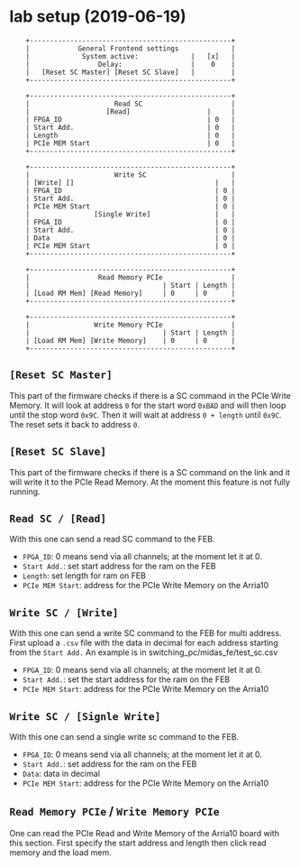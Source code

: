 # lab setup (2019-06-19)

```
    +--------------------------------------------------+
    |            General Frontend settings             |
    |             System active:             |   [x]   |
    |                 Delay:                 |    0    |
    |   [Reset SC Master] [Reset SC Slave]   |         |
    +--------------------------------------------------+

    +--------------------------------------------------+
    |                     Read SC                      |
    |                   [Read]                   |     |
    | FPGA_ID                                    | 0   |
    | Start Add.                                 | 0   |
    | Length                                     | 0   |
    | PCIe MEM Start                             | 0   |
    +--------------------------------------------------+

    +--------------------------------------------------+
    |                     Write SC                     |
    | [Write] []                                   |   |
    | FPGA_ID                                      | 0 |
    | Start Add.                                   | 0 |
    | PCIe MEM Start                               | 0 |
    |                [Single Write]                |   |
    | FPGA_ID                                      | 0 |
    | Start Add.                                   | 0 |
    | Data                                         | 0 |
    | PCIe MEM Start                               | 0 |
    +--------------------------------------------------+

    +--------------------------------------------------+
    |                 Read Memory PCIe                 |
    |                                 | Start | Length |
    | [Load RM Mem] [Read Memory]     | 0     | 0      |
    +--------------------------------------------------+

    +--------------------------------------------------+
    |                Write Memory PCIe                 |
    |                                 | Start | Length |
    | [Load RM Mem] [Write Memory]    | 0     | 0      |
    +--------------------------------------------------+
```

## `[Reset SC Master]`

This part of the firmware checks if there is a SC command in the PCIe Write Memory.
It will look at address `0` for the start word `0xBAD` and will then loop until the stop word `0x9C`.
Then it will wait at address `0 + length` until `0x9C`.
The reset sets it back to address `0`.

## `[Reset SC Slave]`

This part of the firmware checks if there is a SC command on the link
and it will write it to the PCIe Read Memory.
At the moment this feature is not fully running.

## `Read SC / [Read]`

With this one can send a read SC command to the FEB.

- `FPGA_ID`: 0 means send via all channels; at the moment let it at 0.
- `Start Add.`: set start address for the ram on the FEB
- `Length`: set length for ram on FEB
- `PCIe MEM Start`: address for the PCIe Write Memory on the Arria10

## `Write SC / [Write]`

With this one can send a write SC command to the FEB for multi address.
First upload a `.csv` file with the data in decimal for each address starting from the `Start Add.`
An example is in switching_pc/midas_fe/test_sc.csv

- `FPGA_ID`: 0 means send via all channels; at the moment let it at 0.
- `Start Add.`: set the start address for the ram on the FEB
- `PCIe MEM Start`: address for the PCIe Write Memory on the Arria10

## `Write SC / [Signle Write]`

With this one can send a single write sc command to the FEB.

- `FPGA_ID`: 0 means send via all channels; at the moment let it at 0.
- `Start Add.`: set address for the ram on the FEB
- `Data`: data in decimal
- `PCIe MEM Start`: address for the PCIe Write Memory on the Arria10

## `Read Memory PCIe` / `Write Memory PCIe`

One can read the PCIe Read and Write Memory of the Arria10 board with this section.
First specify the start address and length then click read memory and the load mem.
